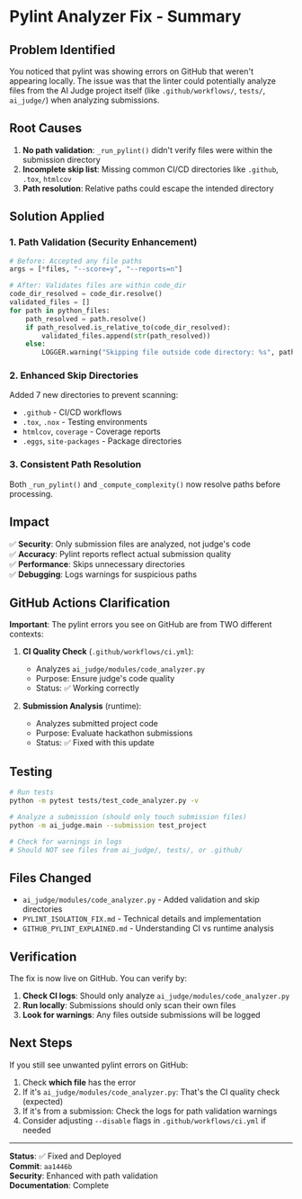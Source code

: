 # Pylint Analyzer Fix - Summary

## Problem Identified
You noticed that pylint was showing errors on GitHub that weren't appearing locally. The issue was that the linter could potentially analyze files from the AI Judge project itself (like `.github/workflows/`, `tests/`, `ai_judge/`) when analyzing submissions.

## Root Causes
1. **No path validation**: `_run_pylint()` didn't verify files were within the submission directory
2. **Incomplete skip list**: Missing common CI/CD directories like `.github`, `.tox`, `htmlcov`
3. **Path resolution**: Relative paths could escape the intended directory

## Solution Applied

### 1. Path Validation (Security Enhancement)
```python
# Before: Accepted any file paths
args = [*files, "--score=y", "--reports=n"]

# After: Validates files are within code_dir
code_dir_resolved = code_dir.resolve()
validated_files = []
for path in python_files:
    path_resolved = path.resolve()
    if path_resolved.is_relative_to(code_dir_resolved):
        validated_files.append(str(path_resolved))
    else:
        LOGGER.warning("Skipping file outside code directory: %s", path)
```

### 2. Enhanced Skip Directories
Added 7 new directories to prevent scanning:
- `.github` - CI/CD workflows
- `.tox`, `.nox` - Testing environments  
- `htmlcov`, `coverage` - Coverage reports
- `.eggs`, `site-packages` - Package directories

### 3. Consistent Path Resolution
Both `_run_pylint()` and `_compute_complexity()` now resolve paths before processing.

## Impact

✅ **Security**: Only submission files are analyzed, not judge's code  
✅ **Accuracy**: Pylint reports reflect actual submission quality  
✅ **Performance**: Skips unnecessary directories  
✅ **Debugging**: Logs warnings for suspicious paths  

## GitHub Actions Clarification

**Important**: The pylint errors you see on GitHub are from TWO different contexts:

1. **CI Quality Check** (`.github/workflows/ci.yml`):
   - Analyzes `ai_judge/modules/code_analyzer.py`
   - Purpose: Ensure judge's code quality
   - Status: ✅ Working correctly

2. **Submission Analysis** (runtime):
   - Analyzes submitted project code
   - Purpose: Evaluate hackathon submissions
   - Status: ✅ Fixed with this update

## Testing

```bash
# Run tests
python -m pytest tests/test_code_analyzer.py -v

# Analyze a submission (should only touch submission files)
python -m ai_judge.main --submission test_project

# Check for warnings in logs
# Should NOT see files from ai_judge/, tests/, or .github/
```

## Files Changed

- `ai_judge/modules/code_analyzer.py` - Added validation and skip directories
- `PYLINT_ISOLATION_FIX.md` - Technical details and implementation
- `GITHUB_PYLINT_EXPLAINED.md` - Understanding CI vs runtime analysis

## Verification

The fix is now live on GitHub. You can verify by:

1. **Check CI logs**: Should only analyze `ai_judge/modules/code_analyzer.py`
2. **Run locally**: Submissions should only scan their own files
3. **Look for warnings**: Any files outside submissions will be logged

## Next Steps

If you still see unwanted pylint errors on GitHub:

1. Check **which file** has the error
2. If it's `ai_judge/modules/code_analyzer.py`: That's the CI quality check (expected)
3. If it's from a submission: Check the logs for path validation warnings
4. Consider adjusting `--disable` flags in `.github/workflows/ci.yml` if needed

---

**Status**: ✅ Fixed and Deployed  
**Commit**: `aa1446b`  
**Security**: Enhanced with path validation  
**Documentation**: Complete
